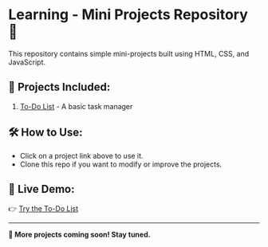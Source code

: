# Learning - Mini Projects Repository 🚀

This repository contains simple mini-projects built using HTML, CSS, and JavaScript.

## 📌 Projects Included:
1. [To-Do List](https://vikram-04.github.io/Learning/) - A basic task manager

## 🛠 How to Use:
- Click on a project link above to use it.
- Clone this repo if you want to modify or improve the projects.

## 🔗 Live Demo:
👉 [Try the To-Do List](https://vikram-04.github.io/Learning/)

---

**🚀 More projects coming soon! Stay tuned.**

